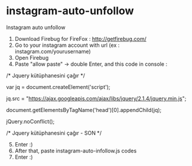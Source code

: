 # instagram-auto-unfollow
Instagram auto unfollow

1. Download Firebug for FireFox : http://getfirebug.com/
2. Go to your instagram account with url (ex : instagram.com/yourusername)
3. Open Firebug
4. Paste "allow paste" -> double Enter, and this code in console :

/* Jquery kütüphanesini çağır */

var jq = document.createElement('script');

jq.src = "https://ajax.googleapis.com/ajax/libs/jquery/2.1.4/jquery.min.js";

document.getElementsByTagName('head')[0].appendChild(jq);

jQuery.noConflict();

/* Jquery kütüphanesini çağır - SON */

5. Enter :)
6. After that, paste instagram-auto-infollow.js codes
7. Enter :)

